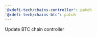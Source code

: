 ```yaml
---
'@xdefi-tech/chains-controller': patch
'@xdefi-tech/chains-btc': patch
---
```


Update BTC chain controller
